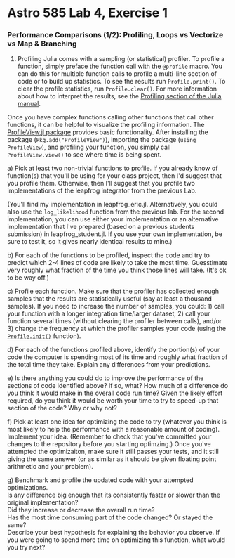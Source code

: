 # Astro 585 Lab 4, Exercise 1

### Performance Comparisons (1/2):  Profiling, Loops vs Vectorize vs Map & Branching

1.  Profiling
Julia comes with a sampling (or statistical) profiler.  To profile a function, simply preface the function call with the `@profile` macro.  You can do this for multiple function calls to profile a multi-line section of code or to build up statistics.  To see the results run
`Profile.print()`.  To clear the profile statistics, run `Profile.clear()`.  For more information about how to interpret the results, see the [Profiling section of the Julia manual](http://julia.readthedocs.org/en/release-0.3/stdlib/profile/).

Once you have complex functions calling other functions that call other functions, it can be helpful to visualize the profiling information.  The [ProfileView.jl package](https://github.com/timholy/ProfileView.jl) provides basic functionality.  After installing the package (`Pkg.add("ProfileView")`), importing the package (`using ProfileView`), and profiling your function, you simply call `ProfileView.view()` to see where time is being spent.

a) Pick at least two non-trivial functions to profile.  If you already know of function(s) that you'll be using for your class project, then I'd suggest that you profile them. Otherwise, then I'll suggest that you profile two implementations of the leapfrog integrator from the previous Lab.   

(You'll find my implementation in leapfrog_eric.jl.  Alternatively, you could also use the `log_likelihood` function from the previous lab.  For the second implementation, you can use either your implementation or an alternative implementation that I've prepared (based on a previous students submission) in leapfrog_student.jl.  If you use your own implementation, be sure to test it, so it gives nearly identical results to mine.)

b)  For each of the functions to be profiled, inspect the code and try to predict which 2-4 lines of code are likely to take the most time.  Guesstimate very roughly what fraction of the time you think those lines will take.  (It's ok to be way off.)

c)  Profile each function.  Make sure that the profiler has collected enough samples that the results are statistically useful (say at least a thousand samples).  If you need to increase the number of samples, you could: 1) call your function with a longer integration time/larger dataset, 2) call your function several times (without clearing the profiler between calls), and/or 3) change the frequency at which the profiler samples your code (using the [`Profile.init()`](http://julia.readthedocs.org/en/release-0.3/stdlib/profile/) function). 

d) For each of the functions profiled above, identify the portion(s) of your code the computer is spending most of its time and roughly what fraction of the total time they take.  Explain any differences from your predictions.  

e) Is there anything you could do to improve the performance of the sections of code identified above?  If so, what?  How much of a difference do you think it would make in the overall code run time?  Given the likely effort required, do you think it would be worth your time to try to speed-up that section of the code?   Why or why not?

f) Pick at least one idea for optimizing the code to try (whatever you think is most likely to help the performance with a reasonable amount of coding).  Implement your idea.  (Remember to check that you've committed your changes to the repository before you starting optimzing.)  Once you've attempted the optimizaiton, make sure it still passes your tests, and it still giving the same answer (or as similar as it should be given floating point arithmetic and your problem).  

g) Benchmark and profile the updated code with your attempted optimizations.  
Is any difference big enough that its consistently faster or slower than the original implementation?  
Did they increase or decrease the overall run time?  
Has the most time consuming part of the code changed?  Or stayed the same?  
Describe your best hypothesis for explaining the behavior you observe.
If you were going to spend more time on optimizing this function, what would you try next?

